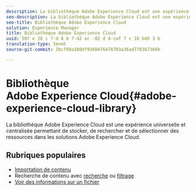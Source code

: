```yaml
---
description: La bibliothèque Adobe Experience Cloud est une expérience universelle et centralisée permettant de stocker, de rechercher et de sélectionner des ressources dans les solutions Adobe Experience Cloud.
seo-description: La bibliothèque Adobe Experience Cloud est une expérience universelle et centralisée permettant de stocker, de rechercher et de sélectionner des ressources dans les solutions Adobe Experience Cloud.
seo-title: Bibliothèque Adobe Experience Cloud
solution: Experience Manager
title: Bibliothèque Adobe Experience Cloud
uuid: 507 e 28 c 7-d 8 b 7-42 ac -82 d 4-caf 7 c 16 bdd 3 b
translation-type: tm+mt
source-git-commit: 2bcf89a108df9360476478703a36ad7783b736db

---
```



# Bibliothèque Adobe Experience Cloud{#adobe-experience-cloud-library}

La bibliothèque Adobe Experience Cloud est une expérience universelle et centralisée permettant de stocker, de rechercher et de sélectionner des ressources dans les solutions Adobe Experience Cloud.

## Rubriques populaires

* [Importation de contenu](/help/c-library-about/c-importing-and-uploading/c-importing-and-uploading.md)
* Recherche de contenu avec [recherche](/help/c-library-about/c-assets/c-search-for-assets.md) ou [filtrage](/help/c-library-about/c-assets/c-filter-assets.md)
* [Voir des informations sur un fichier](/help/c-library-about/c-assets/c-view-detailed-information-for-an-asset.md)
